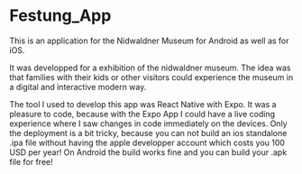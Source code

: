 # Festung_App
This is an application for the Nidwaldner Museum for Android as well as for iOS.

It was developped for a exhibition of the nidwaldner museum. The idea was that 
families with their kids or other visitors could experience the museum in a 
digital and interactive modern way.

The tool I used to develop this app was React Native with Expo. It was a 
pleasure to code, because with the Expo App I could have a live coding experience
where I saw changes in code immediately on the devices. Only the deployment is a bit
tricky, because you can not build an ios standalone .ipa file without having the apple
developper account which costs you 100 USD per year! On Android the build works fine 
and you can build your .apk file for free!
